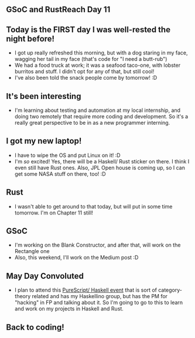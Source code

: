 ## GSoC and RustReach Day 11

## Today is the FIRST day I was well-rested the night before!
- I got up really refreshed this morning, but with a dog staring in my face, wagging her tail in my face (that's code for "I need a butt-rub")
- We had a food truck at work; it was a seafood taco-one, with lobster burritos and stuff. I didn't opt for any of that, but still cool!
- I've also been told the snack people come by tomorrow! :D

## It's been interesting
- I'm learning about testing and automation at my local internship, and doing two remotely that require more coding and development.
  So it's a really great perspective to be in as a new programmer interning.
  
## I got my new laptop! 
- I have to wipe the OS and put Linux on it! :D
- I'm *so* excited! Yes, there will be a Haskell/ Rust sticker on there. I think I even still have Rust ones. 
  Also, JPL Open house is coming up, so I can get some NASA stuff on there, too! :D

## Rust
- I wasn't able to get around to that today, but will put in some time tomorrow. I'm on Chapter 11 still!

## GSoC
- I'm working on the Blank Constructor, and after that, will work on the Rectangle one
- Also, this weekend, I'll work on the Medium post :D

## May Day Convoluted
- I plan to attend this [PureScript/ Haskell event](https://www.meetup.com/LA-PureScript/events/250215566/?gj=co2&rv=co2&_xtd=gatlbWFpbF9jbGlja9oAJGFkZTFkYTEzLWEwNzItNDBlNC1hNWNmLTBhNmNlY2U3ZjM4MQ&_cookie-check=x-cgiYeiAVU894gv) that is sort of category-theory related and has my Haskellino group,
  but has the PM for "hacking" in FP and talking about it. So I'm going to go to this to learn and work on my projects 
  in Haskell and Rust.
  
## Back to coding!
